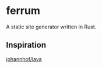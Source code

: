# ferrum

A static site generator written in Rust.

## Inspiration

[johannhof/lava](https://github.com/johannhof/lava)
